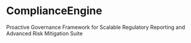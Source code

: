 # ComplianceEngine
Proactive Governance Framework for Scalable Regulatory Reporting and Advanced Risk Mitigation Suite

